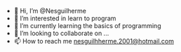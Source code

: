 - 👋 Hi, I’m @Nesguilherme
- 👀 I’m interested in learn to program
- 🌱 I’m currently learning the basics of programming
- 💞️ I’m looking to collaborate on ...
- 📫 How to reach me nesguilhherme.2001@hotmail.com

<!---
Nesguilherme/Nesguilherme is a ✨ special ✨ repository because its `README.md` (this file) appears on your GitHub profile.
You can click the Preview link to take a look at your changes.
--->
